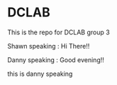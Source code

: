 # DCLAB
This is the repo for DCLAB group 3

Shawn speaking : Hi There!!

Danny speaking : Good evening!!

this is danny speaking